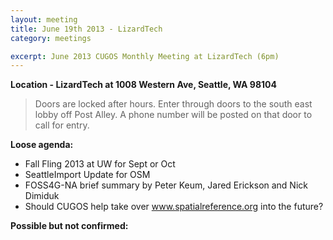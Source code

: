 ```yaml
---
layout: meeting
title: June 19th 2013 - LizardTech
category: meetings

excerpt: June 2013 CUGOS Monthly Meeting at LizardTech (6pm)
---
```


__Location - LizardTech at 1008 Western Ave, Seattle, WA 98104__ 

> Doors are locked after hours. Enter through doors to the south east lobby off Post Alley. A phone number will be posted on that door to call for entry.

__Loose agenda:__

- Fall Fling 2013 at UW for Sept or Oct
- SeattleImport Update for OSM
- FOSS4G-NA brief summary by Peter Keum, Jared Erickson and Nick Dimiduk
- Should CUGOS help take over www.spatialreference.org into the future?

__Possible but not confirmed:__


